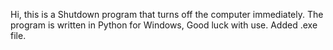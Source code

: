 Hi, this is a Shutdown program that turns off the computer immediately. 
The program is written in Python for Windows, Good luck with use. 
Added .exe file.
